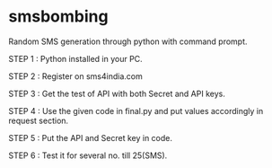 # smsbombing
Random SMS generation through python with command prompt.

STEP 1 : Python installed in your PC.

STEP 2 : Register on sms4india.com

STEP 3 : Get the test of API with both Secret and API keys.

STEP 4 : Use the given code in final.py and put values accordingly in request section.

STEP 5 : Put the API and Secret key in code.

STEP 6 : Test it for several no. till 25(SMS).
